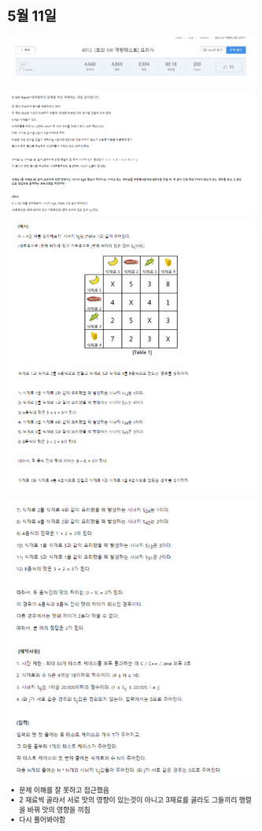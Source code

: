 # 5월 11일

[![image-20210511204808509](README.assets/image-20210511204808509.png)](https://swexpertacademy.com/main/code/problem/problemDetail.do?contestProbId=AWIeUtVakTMDFAVH)

![image-20210511204635899](README.assets/image-20210511204635899.png)



![image-20210511204648797](README.assets/image-20210511204648797.png)

![image-20210511204708362](README.assets/image-20210511204708362.png)



- 문제 이해를 잘 못하고 접근했음
- 2 재료씩 골라서 서로 맛의 영향이 있는것이 아니고 3재료를 골라도 그들끼리 행렬을 바꿔 맛의 영향을 끼침
- 다시 풀어봐야함

